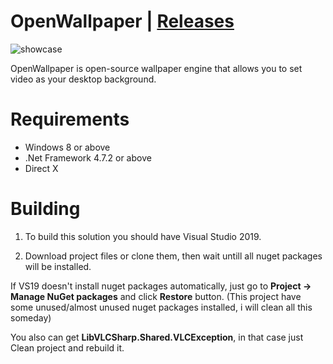 
# OpenWallpaper | [Releases](https://github.com/0xC34E/OpenWallpaper/releases)
![showcase](https://user-images.githubusercontent.com/69095444/115998458-9c1b5f00-a5e7-11eb-95bd-5c2e37774433.gif)

 OpenWallpaper is open-source wallpaper engine that allows you to set video as your desktop background.
 
 # Requirements
 * Windows 8 or above
 * .Net Framework 4.7.2 or above
 * Direct X
 

# Building
1. To build this solution you should have Visual Studio 2019.

2. Download project files or clone them, then wait untill all nuget packages will be installed.

If VS19 doesn't install nuget packages automatically, just go to **Project -> Manage NuGet packages** and click **Restore** button.
(This project have some unused/almost unused nuget packages installed, i will clean all this someday)

You also can get **LibVLCSharp.Shared.VLCException**, in that case just Clean project and rebuild it.



